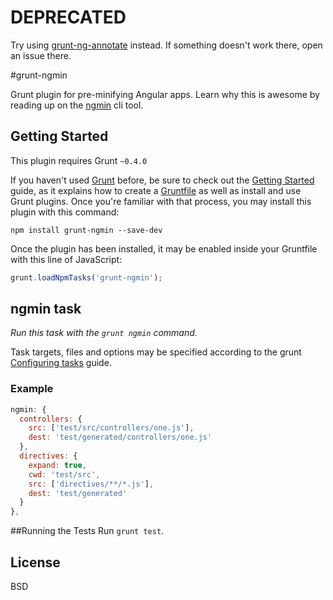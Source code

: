 # DEPRECATED

Try using [grunt-ng-annotate](https://www.npmjs.org/package/grunt-ng-annotate) instead. If something doesn't work there, open an issue there.

#grunt-ngmin

Grunt plugin for pre-minifying Angular apps. Learn why this is awesome by reading up on the [ngmin](https://github.com/btford/ngmin) cli tool.

## Getting Started
This plugin requires Grunt `~0.4.0`

If you haven't used [Grunt](http://gruntjs.com/) before, be sure to check out the [Getting Started](http://gruntjs.com/getting-started) guide, as it explains how to create a [Gruntfile](http://gruntjs.com/sample-gruntfile) as well as install and use Grunt plugins. Once you're familiar with that process, you may install this plugin with this command:

```shell
npm install grunt-ngmin --save-dev
```

Once the plugin has been installed, it may be enabled inside your Gruntfile with this line of JavaScript:

```js
grunt.loadNpmTasks('grunt-ngmin');
```

## ngmin task
_Run this task with the `grunt ngmin` command._

Task targets, files and options may be specified according to the grunt [Configuring tasks](http://gruntjs.com/configuring-tasks) guide.

### Example

```js
ngmin: {
  controllers: {
    src: ['test/src/controllers/one.js'],
    dest: 'test/generated/controllers/one.js'
  },
  directives: {
    expand: true,
    cwd: 'test/src',
    src: ['directives/**/*.js'],
    dest: 'test/generated'
  }
},
```

##Running the Tests
Run `grunt test`.

## License
BSD
